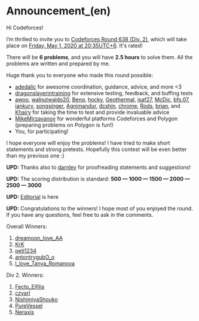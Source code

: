 # Announcement_(en)

Hi Codeforces!

I’m thrilled to invite you to [Codeforces Round 638 (Div. 2)](https://codeforces.com/contest/1348 "Codeforces Round 638 (Div. 2)"), which will take place on [Friday, May 1, 2020 at 20:35UTC+6](https://codeforces.com/https://www.timeanddate.com/worldclock/fixedtime.html?day=1&month=5&year=2020&hour=17&min=35&sec=0&p1=166). It's rated!

There will be **6 problems**, and you will have **2.5 hours** to solve them. All the problems are written and prepared by me.

Huge thank you to everyone who made this round possible:

 * [adedalic](https://codeforces.com/profile/adedalic "International Master adedalic") for awesome coordination, guidance, advice, and more <3
* [dragonslayerintraining](https://codeforces.com/profile/dragonslayerintraining "Grandmaster dragonslayerintraining") for extensive testing, feedback, and buffing tests
* [awoo](https://codeforces.com/profile/awoo "Grandmaster awoo"), [walnutwaldo20](https://codeforces.com/profile/walnutwaldo20 "Master walnutwaldo20"), [Benq](https://codeforces.com/profile/Benq "Legendary Grandmaster Benq"), [hocky](https://codeforces.com/profile/hocky "Master hocky"), [Geothermal](https://codeforces.com/profile/Geothermal "Grandmaster Geothermal"), [isaf27](https://codeforces.com/profile/isaf27 "International Grandmaster isaf27"), [McDic](https://codeforces.com/profile/McDic "Candidate Master McDic"), [bfs.07](https://codeforces.com/profile/bfs.07 "Expert bfs.07"), [iankury](https://codeforces.com/profile/iankury "Expert iankury"), [songsinger](https://codeforces.com/profile/songsinger "Expert songsinger"), [Agnimandur](https://codeforces.com/profile/Agnimandur "Candidate Master Agnimandur"), [dcshin](https://codeforces.com/profile/dcshin "Expert dcshin"), [chrome](https://codeforces.com/profile/chrome "Specialist chrome"), [Rods](https://codeforces.com/profile/Rods "Expert Rods"), [brian](https://codeforces.com/profile/brian "Expert brian"), and [Khairy](https://codeforces.com/profile/Khairy "Expert Khairy") for taking the time to test and provide invaluable advice
* [MikeMirzayanov](https://codeforces.com/profile/MikeMirzayanov "Headquarters, MikeMirzayanov") for wonderful platforms Codeforces and Polygon (preparing problems on Polygon is fun!)
* You, for participating!

I hope everyone will enjoy the problems! I have tried to make short statements and strong pretests. Hopefully this contest will be even better than my previous one :)

**UPD:** Thanks also to [darnley](https://codeforces.com/profile/darnley "Grandmaster darnley") for proofreading statements and suggestions!

**UPD:** The scoring distribution is standard: **500 — 1000 — 1500 — 2000 — 2500 — 3000**

**UPD:** [Editorial](Tutorial_(en).md) is here

**UPD:** Congratulations to the winners! I hope most of you enjoyed the round. If you have any questions, feel free to ask in the comments.

Overall Winners:

 1. [dreamoon_love_AA](https://codeforces.com/profile/dreamoon_love_AA "International Grandmaster dreamoon_love_AA")
2. [KrK](https://codeforces.com/profile/KrK "International Grandmaster KrK")
3. [peti1234](https://codeforces.com/profile/peti1234 "Master peti1234")
4. [antontrygubO_o](https://codeforces.com/profile/antontrygubO_o "International Master antontrygubO_o")
5. [I_love_Tanya_Romanova](https://codeforces.com/profile/I_love_Tanya_Romanova "International Grandmaster I_love_Tanya_Romanova")

Div 2. Winners:

 1. [Fecto_Elfilis](https://codeforces.com/profile/Fecto_Elfilis "Candidate Master Fecto_Elfilis")
2. [czyarl](https://codeforces.com/profile/czyarl "Candidate Master czyarl")
3. [NishimiyaShouko](https://codeforces.com/profile/NishimiyaShouko "Candidate Master NishimiyaShouko")
4. [PureVessel](https://codeforces.com/profile/PureVessel "Candidate Master PureVessel")
5. [Neraxis](https://codeforces.com/profile/Neraxis "Candidate Master Neraxis")
